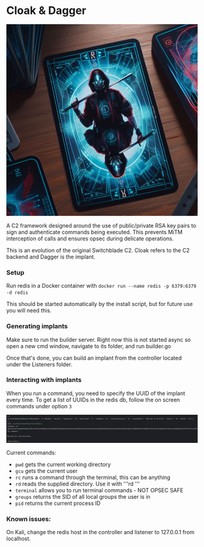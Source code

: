 # Cloak & Dagger

![logo](/img/guide/cnd8.jpg)

A C2 framework designed around the use of public/private RSA key pairs to sign and authenticate commands being executed. This prevents MiTM interception of calls and ensures opsec during delicate operations.

This is an evolution of the original Switchblade C2. Cloak refers to the C2 backend and Dagger is the implant.

### Setup

Run redis in a Docker container with ```docker run --name redis -p 6379:6379 -d redis```

This should be started automatically by the install script, but for future use you will need this.

### Generating implants

Make sure to run the builder server. Right now this is not started async so open a new cmd window, navigate to its folder, and run builder.go

Once that's done, you can build an implant from the controller located under the Listeners folder.

### Interacting with implants

When you run a command, you need to specify the UUID of the implant every time. To get a list of UUIDs in the redis db, follow the on screen commands under option ```3```

![example](/img/guide/example.png)

Current commands:
- ```pwd``` gets the current working directory
- ```gcu``` gets the current user
- ```rc``` runs a command through the terminal, this can be anything 
- ```rd``` reads the supplied directory. Use it with '''rd <directory path>'''
- ```terminal``` allows you to run terminal commands - NOT OPSEC SAFE
- ```groups``` returns the SID of all local groups the user is in
- ```pid``` returns the current process ID

### Known issues:
On Kali, change the redis host in the controller and listener to 127.0.0.1 from localhost.
